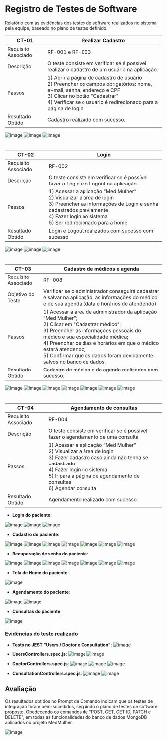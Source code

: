 # Registro de Testes de Software

Relatório com as evidências dos testes de software realizados no sistema pela equipe, baseado no plano de testes definido.

| CT-01 | Realizar Cadastro |
| --- | --- |
| Requisito Associado | RF-001 e RF-003 |
| Descrição | O teste consiste em verificar se é possível realizar o cadastro de um usuário na aplicação. |
| Passos |  1) Abrir a página de cadastro de usuário </br> 2) Preencher os campos obrigatórios: nome, e-mail, senha, endereço e CPF </br>  3) Clicar no botão "Cadastrar" </br>  4) Verificar se o usuário é redirecionado para a página de login |
| Resultado Obtido | Cadastro realizado com sucesso. |

![image](https://github.com/ICEI-PUC-Minas-PMV-ADS/pmv-ads-2023-2-e4-proj-dad-t2-medmulher/assets/103009155/d1735e65-ec66-4bc9-963f-c7285f610ff5)
![image](https://github.com/ICEI-PUC-Minas-PMV-ADS/pmv-ads-2023-2-e4-proj-dad-t2-medmulher/assets/103009155/5350d94e-34d9-4b31-97fd-ee08e71088e2)
![image](https://github.com/ICEI-PUC-Minas-PMV-ADS/pmv-ads-2023-2-e4-proj-dad-t2-medmulher/assets/103009155/63db187d-b560-48ac-96e4-0710cdf12754)

#

| CT-02 | Login |
| --- | --- |
| Requisito Associado | RF-002 |
| Descrição | O teste consiste em verificar se é possível fazer o Login e o Logout na aplicação |
| Passos |  1) Acessar a aplicação “Med Mulher” </br> 2) Visualizar a área de login </br> 3) Preencher as informações de Login e senha cadastrados previamente </br> 4) Fazer login no sistema </br> 5) Ser redirecionado para a home </br> |
| Resultado Obtido | Login e Logout realizados com sucesso com sucesso |

![image](https://github.com/ICEI-PUC-Minas-PMV-ADS/pmv-ads-2023-2-e4-proj-dad-t2-medmulher/assets/103009155/1eb1b655-3b92-49ce-92d1-fed9e497d8f2)
![image](https://github.com/ICEI-PUC-Minas-PMV-ADS/pmv-ads-2023-2-e4-proj-dad-t2-medmulher/assets/103009155/d642bddf-9f84-429e-a904-b146bdf00d14)
![image](https://github.com/ICEI-PUC-Minas-PMV-ADS/pmv-ads-2023-2-e4-proj-dad-t2-medmulher/assets/103009155/a1727acb-bd0e-4c33-8176-e60bc2e6dac7)

#

| CT-03	| Cadastro de médicos e agenda |
| ---	| ---	|
|	Requisito Associado	| RF-008 | 
| Objetivo do Teste	| Verificar se o administrador conseguirá cadastrar e salvar na aplicação, as informações do médico e de sua agenda (data e horários de atendendo). |
| Passos | 1) Acessar a área de administrador da aplicação “Med Mulher”; </br> 2) Clicar em "Cadastrar médico"; </br> 3) Preencher as informações pessoais do médico e sua especialidade médica; </br> 4) Preencher os dias e horários em que o médico estará atendendo; </br> 5) Confirmar que os dados foram devidamente salvos no banco de dados. |
| Resultado Obtido | Cadastro de médico e da agenda realizados com sucesso. |

![image](https://github.com/ICEI-PUC-Minas-PMV-ADS/pmv-ads-2023-2-e4-proj-dad-t2-medmulher/assets/103009155/82ba8ee9-8bf0-4702-ae2a-069c7c0c2154)
![image](https://github.com/ICEI-PUC-Minas-PMV-ADS/pmv-ads-2023-2-e4-proj-dad-t2-medmulher/assets/103009155/00314c59-d03e-4a78-9804-a9076f118dda)
![image](https://github.com/ICEI-PUC-Minas-PMV-ADS/pmv-ads-2023-2-e4-proj-dad-t2-medmulher/assets/103009155/6f0f2fae-f75e-4862-ad8f-809c886b48e5)
![image](https://github.com/ICEI-PUC-Minas-PMV-ADS/pmv-ads-2023-2-e4-proj-dad-t2-medmulher/assets/103009155/97e4f1f1-d000-40f5-8404-cf1a03a2aee9)
![image](https://github.com/ICEI-PUC-Minas-PMV-ADS/pmv-ads-2023-2-e4-proj-dad-t2-medmulher/assets/103009155/a32ef061-7aa2-4e28-92a1-f645a3497137)
![image](https://github.com/ICEI-PUC-Minas-PMV-ADS/pmv-ads-2023-2-e4-proj-dad-t2-medmulher/assets/103009155/0dfe7377-4274-4044-867a-f7832c21b019)
![image](https://github.com/ICEI-PUC-Minas-PMV-ADS/pmv-ads-2023-2-e4-proj-dad-t2-medmulher/assets/103009155/9b3d7b7b-28b7-473b-803c-1ba14577a2cb)


#

| CT-04 | Agendamento de consultas |
| --- | --- |
| Requisito Associado | RF-004 |
| Descrição | O teste consiste em verificar se é possível fazer o agendamento de uma consulta |
| Passos |  1) Acessar a aplicação “Med Mulher” </br> 2) Visualizar a área de login </br> 3) Fazer cadastro caso ainda não tenha se cadastrado </br> 4) Fazer login no sistema </br> 5) Ir para a página de agendamento de consultas </br> 6) Agendar consulta |
| Resultado Obtido | Agendamento realizado com sucesso. |

- **Login do paciente**:

![image](https://github.com/ICEI-PUC-Minas-PMV-ADS/pmv-ads-2023-2-e4-proj-dad-t2-medmulher/assets/103009155/32d82265-c898-4fa1-9a23-d21c1f5643d1)
![image](https://github.com/ICEI-PUC-Minas-PMV-ADS/pmv-ads-2023-2-e4-proj-dad-t2-medmulher/assets/103009155/7d78a97b-00ff-4b88-9bba-ef4bb03b1841)
![image](https://github.com/ICEI-PUC-Minas-PMV-ADS/pmv-ads-2023-2-e4-proj-dad-t2-medmulher/assets/103009155/3e0df29d-fb85-4079-b1d8-216bb8dd7b74)

- **Cadastro do paciente**:
  
![image](https://github.com/ICEI-PUC-Minas-PMV-ADS/pmv-ads-2023-2-e4-proj-dad-t2-medmulher/assets/103009155/35d664a8-2fd6-4614-bddd-50297915c4ab)
![image](https://github.com/ICEI-PUC-Minas-PMV-ADS/pmv-ads-2023-2-e4-proj-dad-t2-medmulher/assets/103009155/58892de8-8c7f-488e-9fcb-fe13520a73b3)
![image](https://github.com/ICEI-PUC-Minas-PMV-ADS/pmv-ads-2023-2-e4-proj-dad-t2-medmulher/assets/103009155/0f821032-f5d2-455c-b94f-1ecc4616ac43)
![image](https://github.com/ICEI-PUC-Minas-PMV-ADS/pmv-ads-2023-2-e4-proj-dad-t2-medmulher/assets/103009155/90c0a683-a2fb-4f2f-ad9e-e74b724047eb)
![image](https://github.com/ICEI-PUC-Minas-PMV-ADS/pmv-ads-2023-2-e4-proj-dad-t2-medmulher/assets/103009155/df38cbcc-ec57-46d3-b292-59905fac037f)
![image](https://github.com/ICEI-PUC-Minas-PMV-ADS/pmv-ads-2023-2-e4-proj-dad-t2-medmulher/assets/103009155/cfd1b1a8-3b04-40f0-a4e3-776eda89e2fa)
![image](https://github.com/ICEI-PUC-Minas-PMV-ADS/pmv-ads-2023-2-e4-proj-dad-t2-medmulher/assets/103009155/228ae32d-f64e-4748-9a19-aa66eb68337c)

- **Recuperação de senha do paciente**:
  
![image](https://github.com/ICEI-PUC-Minas-PMV-ADS/pmv-ads-2023-2-e4-proj-dad-t2-medmulher/assets/103009155/1b06e416-5ecf-4ba6-9bbe-43eb71d6dc06)
![image](https://github.com/ICEI-PUC-Minas-PMV-ADS/pmv-ads-2023-2-e4-proj-dad-t2-medmulher/assets/103009155/01c510e2-02a4-4658-ad61-397de9b77095)
![image](https://github.com/ICEI-PUC-Minas-PMV-ADS/pmv-ads-2023-2-e4-proj-dad-t2-medmulher/assets/103009155/b265f610-4b03-4017-922f-95124f761667)
![image](https://github.com/ICEI-PUC-Minas-PMV-ADS/pmv-ads-2023-2-e4-proj-dad-t2-medmulher/assets/103009155/9f840e66-cc21-4129-ae80-e6c6ed7eb1b7)
![image](https://github.com/ICEI-PUC-Minas-PMV-ADS/pmv-ads-2023-2-e4-proj-dad-t2-medmulher/assets/103009155/2089b12e-317e-441c-a7b8-2b15cd60b1d0)
![image](https://github.com/ICEI-PUC-Minas-PMV-ADS/pmv-ads-2023-2-e4-proj-dad-t2-medmulher/assets/103009155/de7c64b6-fc3a-4445-a09b-99564868be4f)
![image](https://github.com/ICEI-PUC-Minas-PMV-ADS/pmv-ads-2023-2-e4-proj-dad-t2-medmulher/assets/103009155/3e0df29d-fb85-4079-b1d8-216bb8dd7b74)

- **Tela de Home do paciente**:
  
![image](https://github.com/ICEI-PUC-Minas-PMV-ADS/pmv-ads-2023-2-e4-proj-dad-t2-medmulher/assets/103009155/7d3ede5e-1f24-4581-a651-a540c948d2b8)

- **Agendamento do paciente**:

![image](https://github.com/ICEI-PUC-Minas-PMV-ADS/pmv-ads-2023-2-e4-proj-dad-t2-medmulher/assets/103009155/4b5633fb-9015-4cc2-add5-0603a461024e)
![image](https://github.com/ICEI-PUC-Minas-PMV-ADS/pmv-ads-2023-2-e4-proj-dad-t2-medmulher/assets/103009155/c8559f64-39a3-4982-9c35-9f2d53e12787)

- **Consultas do paciente**:

![image](https://github.com/ICEI-PUC-Minas-PMV-ADS/pmv-ads-2023-2-e4-proj-dad-t2-medmulher/assets/103009155/e20aff71-bea9-4120-99f2-78ae391a4e3b)


### Evidências do teste realizado

- **Tests no JEST "Users / Doctor e Consultation"**: 
![image](https://github.com/ICEI-PUC-Minas-PMV-ADS/pmv-ads-2023-2-e4-proj-dad-t2-medmulher/assets/103009155/e5116873-8f26-4779-ad1a-56407fdabc28)


- **UsersControllers.spec.js**:
![image](https://github.com/ICEI-PUC-Minas-PMV-ADS/pmv-ads-2023-2-e4-proj-dad-t2-medmulher/assets/103009155/76a48985-f459-4ff3-b917-c4995555e135)
![image](https://github.com/ICEI-PUC-Minas-PMV-ADS/pmv-ads-2023-2-e4-proj-dad-t2-medmulher/assets/103009155/90adc0e3-89d0-4cc4-94b0-b1de8c3c6a1c)


- **DoctorControllers.spec.js**:
![image](https://github.com/ICEI-PUC-Minas-PMV-ADS/pmv-ads-2023-2-e4-proj-dad-t2-medmulher/assets/103009155/7e69ee79-a2bc-401d-8b7b-5926f240fea1)
![image](https://github.com/ICEI-PUC-Minas-PMV-ADS/pmv-ads-2023-2-e4-proj-dad-t2-medmulher/assets/103009155/428701b4-b1f8-4aae-b0ca-24fa8a11ba1e)
![image](https://github.com/ICEI-PUC-Minas-PMV-ADS/pmv-ads-2023-2-e4-proj-dad-t2-medmulher/assets/103009155/b1f641ec-7861-489a-9d11-2f9b4633f729)


- **ConsultationControllers.spec.js**:
![image](https://github.com/ICEI-PUC-Minas-PMV-ADS/pmv-ads-2023-2-e4-proj-dad-t2-medmulher/assets/103009155/536b41f7-b993-4860-9551-e86d80bdc7b9)
![image](https://github.com/ICEI-PUC-Minas-PMV-ADS/pmv-ads-2023-2-e4-proj-dad-t2-medmulher/assets/103009155/da949037-9150-4c77-bf40-3f7d61717fd8)

## Avaliação

Os resultados obtidos no Prompt de Comando indicam que os testes de integração foram bem-sucedidos, seguindo o plano de testes de software proposto. Obedecendo os comandos de "POST, GET, GET ID, PATCH e DELETE", em todas as funcionalidades do banco de dados MongoDB aplicados no projeto MedMulher.

![image](https://github.com/ICEI-PUC-Minas-PMV-ADS/pmv-ads-2023-2-e4-proj-dad-t2-medmulher/assets/103009155/dec8d5c4-9180-4421-a3c2-0fc29def69f0)




